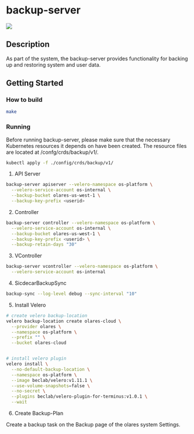 
# backup-server

[![](https://github.com/beclab/backup-server/actions/workflows/release.yaml/badge.svg?branch=main)](https://github.com/beclab/backup-server/actions/workflows/release.yaml)

## Description
As part of the system, the backup-server provides functionality for backing up and restoring system and user data.

## Getting Started

### How to build
```bash
make
```

### Running
Before running backup-server, please make sure that the necessary Kubernetes resources it depends on have been created. The resource files are located at /confg/crds/backup/v1/.

```bash
kubectl apply -f ./config/crds/backup/v1/
```

1. API Server
```bash
backup-server apiserver --velero-namespace os-platform \
  --velero-service-account os-internal \
  --backup-bucket olares-us-west-1 \
  --backup-key-prefix <userid>
```

2. Controller
```bash
backup-server controller --velero-namespace os-platform \
  --velero-service-account os-internal \
  --backup-bucket olares-us-west-1 \
  --backup-key-prefix <userid> \
  --backup-retain-days "30"
```

3. VController
```bash
backup-server vcontroller --velero-namespace os-platform \
  --velero-service-account os-internal
```

4. SicdecarBackupSync
```bash
backup-sync --log-level debug --sync-interval "10"
```



5. Install Velero
```bash
# create velero backup-location
velero backup-location create olares-cloud \
  --provider olares \
  --namespace os-platform \
  --prefix "" \
  --bucket olares-cloud


# install velero plugin
velero install \
  --no-default-backup-location \
  --namespace os-platform \
  --image beclab/velero:v1.11.1 \
  --use-volume-snapshots=false \
  --no-secret \
  --plugins beclab/velero-plugin-for-terminus:v1.0.1 \
  --wait
```

6. Create Backup-Plan

Create a backup task on the Backup page of the olares system Settings.